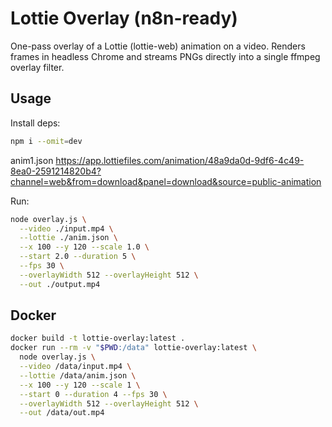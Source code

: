 # Lottie Overlay (n8n-ready)

One-pass overlay of a Lottie (lottie-web) animation on a video. Renders frames in headless Chrome and streams PNGs directly into a single ffmpeg overlay filter.

## Usage

Install deps:

```bash
npm i --omit=dev
```


anim1.json  https://app.lottiefiles.com/animation/48a9da0d-9df6-4c49-8ea0-2591214820b4?channel=web&from=download&panel=download&source=public-animation



Run:

```bash
node overlay.js \
  --video ./input.mp4 \
  --lottie ./anim.json \
  --x 100 --y 120 --scale 1.0 \
  --start 2.0 --duration 5 \
  --fps 30 \
  --overlayWidth 512 --overlayHeight 512 \
  --out ./output.mp4
```

## Docker

```bash
docker build -t lottie-overlay:latest .
docker run --rm -v "$PWD:/data" lottie-overlay:latest \
  node overlay.js \
  --video /data/input.mp4 \
  --lottie /data/anim.json \
  --x 100 --y 120 --scale 1 \
  --start 0 --duration 4 --fps 30 \
  --overlayWidth 512 --overlayHeight 512 \
  --out /data/out.mp4
```

